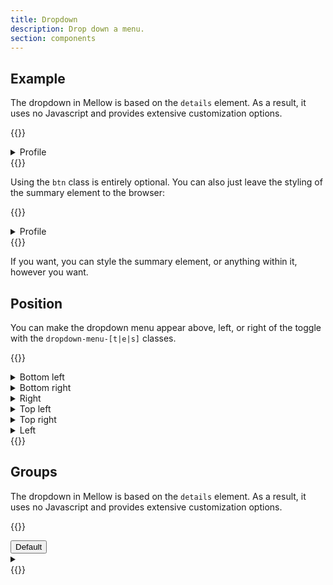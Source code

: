 ```yaml
---
title: Dropdown
description: Drop down a menu.
section: components
---
```


## Example
The dropdown in Mellow is based on the `details` element. As a result, it uses no Javascript and provides extensive customization options.

{{<example>}}
<details class="dropdown btn btn-default">
  <summary>
    Profile <i class="vi vi-angle-down"></i>
  </summary>
  
  <div class="dropdown-menu">
    <a class="dropdown-item active" href="#">Profile</a>
    <a class="dropdown-item" href="#">Settings</a>
    <a class="dropdown-item" href="#">Sign out</a>
  </div>
</details>
{{</example>}}

Using the `btn` class is entirely optional. You can also just leave the styling of the summary element to the browser:

{{<example>}}
<details class="dropdown">
  <summary>
    Profile
  </summary>
  
  <div class="dropdown-menu">
    <a class="dropdown-item active" href="#">Profile</a>
    <a class="dropdown-item" href="#">Settings</a>
    <a class="dropdown-item" href="#">Sign out</a>
  </div>
</details>
{{</example>}}

If you want, you can style the summary element, or anything within it, however you want.

## Position
You can make the dropdown menu appear above, left, or right of the toggle with the `dropdown-menu-[t|e|s]` classes.

{{<example>}}
<details class="dropdown btn btn-color red">
  <summary>
    Bottom left <i class="vi vi-angle-down"></i>
  </summary>
  
  <div class="dropdown-menu">
    <a class="dropdown-item" href="#">Profile</a>
    <a class="dropdown-item" href="#">Settings</a>
    <a class="dropdown-item" href="#">Sign out</a>
  </div>
</details>
<details class="dropdown btn btn-color orange">
  <summary>
    Bottom right <i class="vi vi-angle-down"></i>
  </summary>
  
  <div class="dropdown-menu dropdown-menu-right">
    <a class="dropdown-item" href="#">Profile</a>
    <a class="dropdown-item" href="#">Settings</a>
    <a class="dropdown-item" href="#">Sign out</a>
  </div>
</details>
<details class="dropdown btn btn-color amber">
  <summary>
    Right <i class="vi vi-angle-right"></i>
  </summary>
  
  <div class="dropdown-menu dropdown-menu-e">
    <a class="dropdown-item" href="#">Profile</a>
    <a class="dropdown-item" href="#">Settings</a>
    <a class="dropdown-item" href="#">Sign out</a>
  </div>
</details>
<details class="dropdown btn btn-color yellow">
  <summary>
    Top left <i class="vi vi-angle-up"></i>
  </summary>
  
  <div class="dropdown-menu dropdown-menu-t">
    <a class="dropdown-item" href="#">Profile</a>
    <a class="dropdown-item" href="#">Settings</a>
    <a class="dropdown-item" href="#">Sign out</a>
  </div>
</details>
<details class="dropdown btn btn-color lime">
  <summary>
    Top right <i class="vi vi-angle-up"></i>
  </summary>
  
  <div class="dropdown-menu dropdown-menu-t dropdown-menu-right">
    <a class="dropdown-item" href="#">Profile</a>
    <a class="dropdown-item" href="#">Settings</a>
    <a class="dropdown-item" href="#">Sign out</a>
  </div>
</details>
<details class="dropdown btn btn-color green">
  <summary>
    Left <i class="vi vi-angle-left"></i>
  </summary>
  
  <div class="dropdown-menu dropdown-menu-s">
    <a class="dropdown-item" href="#">Profile</a>
    <a class="dropdown-item" href="#">Settings</a>
    <a class="dropdown-item" href="#">Sign out</a>
  </div>
</details>
{{</example>}}

## Groups
The dropdown in Mellow is based on the `details` element. As a result, it uses no Javascript and provides extensive customization options.

{{<example>}}
<div class="btn-group">
  <button type="button" class="btn btn-default">Default</button>
  <details class="dropdown btn btn-default">
    <summary>
      <i class="vi vi-angle-down"></i>
    </summary>
    
    <div class="dropdown-menu">
      <a class="dropdown-item active" href="#">Profile</a>
      <a class="dropdown-item" href="#">Settings</a>
      <a class="dropdown-item" href="#">Sign out</a>
    </div>
  </details>
</div>
{{</example>}}
